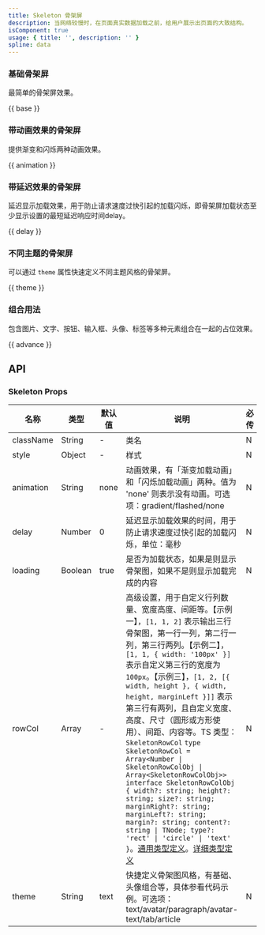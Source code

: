 ```yaml
---
title: Skeleton 骨架屏
description: 当网络较慢时，在页面真实数据加载之前，给用户展示出页面的大致结构。
isComponent: true
usage: { title: '', description: '' }
spline: data
---
```


### 基础骨架屏

最简单的骨架屏效果。

{{ base }}

### 带动画效果的骨架屏

提供渐变和闪烁两种动画效果。

{{ animation }}

### 带延迟效果的骨架屏

延迟显示加载效果，用于防止请求速度过快引起的加载闪烁，即骨架屏加载状态至少显示设置的最短延迟响应时间delay。

{{ delay }}

### 不同主题的骨架屏

可以通过 `theme` 属性快速定义不同主题风格的骨架屏。

{{ theme }}

### 组合用法

包含图片、文字、按钮、输入框、头像、标签等多种元素组合在一起的占位效果。

{{ advance }}


## API
### Skeleton Props

名称 | 类型 | 默认值 | 说明 | 必传
-- | -- | -- | -- | --
className | String | - | 类名 | N
style | Object | - | 样式 | N
animation | String | none | 动画效果，有「渐变加载动画」和「闪烁加载动画」两种。值为 'none' 则表示没有动画。可选项：gradient/flashed/none | N
delay | Number | 0 | 延迟显示加载效果的时间，用于防止请求速度过快引起的加载闪烁，单位：毫秒 | N
loading | Boolean | true | 是否为加载状态，如果是则显示骨架图，如果不是则显示加载完成的内容 | N
rowCol | Array | - | 高级设置，用于自定义行列数量、宽度高度、间距等。【示例一】，`[1, 1, 2]` 表示输出三行骨架图，第一行一列，第二行一列，第三行两列。【示例二】，`[1, 1, { width: '100px' }]` 表示自定义第三行的宽度为 `100px`。【示例三】，`[1, 2, [{ width, height }, { width, height, marginLeft }]]` 表示第三行有两列，且自定义宽度、高度、尺寸（圆形或方形使用）、间距、内容等。TS 类型：`SkeletonRowCol` `type SkeletonRowCol = Array<Number \| SkeletonRowColObj \| Array<SkeletonRowColObj>>` `interface SkeletonRowColObj { width?: string; height?: string; size?: string; marginRight?: string; marginLeft?: string; margin?: string; content?: string \| TNode; type?: 'rect' \| 'circle' \| 'text' }`。[通用类型定义](https://github.com/Tencent/omi/blob/master/tdesign/desktop/src/common.ts)。[详细类型定义](https://github.com/Tencent/omi/blob/master/tdesign/desktop/src/skeleton/type.ts) | N
theme | String | text | 快捷定义骨架图风格，有基础、头像组合等，具体参看代码示例。可选项：text/avatar/paragraph/avatar-text/tab/article | N